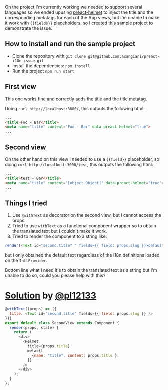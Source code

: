 On the project I'm currently working we needed to support several languages so we ended upusing [preact-helmet](https://github.com/download/preact-helmet) to inject the title and the corresponding metatags for each of the App views, but I'm unable to make it work with ```{{fields}}``` placeholders, so I created this sample project to demonstrate the issue.


## How to install and run the sample project

- Clone the repository with ```git clone git@github.com:acangiani/preact-i18n-issue.git```
- Install the dependencies: ```npm install```
- Run the project ```npm run start```

## First view

This one works fine and correctly adds the title and the title metatag.

Doing ```curl http://localhost:3000/```, this outputs the following html:

```html
...
<title>Foo - Bar</title>
<meta name="title" content="Foo - Bar" data-preact-helmet="true">
...
```

## Second view

On the other hand on this view I needed to use a ```{{field}}``` placeholder, so doing ```curl http://localhost:3000/test```, this outputs the following html:

```html
...
<title>test - Bar</title>
<meta name="title" content="[object Object]" data-preact-helmet="true">
...
```

## Things I tried

1. Use ```@withText``` as decorator on the second view, but I cannot access the props.
2. Tried to use ```withText``` as a functional component wrapper so to obtain the translated text but I couldn't make it work.
3. Tried to render the component to a string like:
```js
render(<Text id="second.title" " fields={{ field: props.slug }}>default text</Text>)
```
but I only obtained the default text regardless of the i18n definitions loaded on the ```IntlProvider```.

Bottom line what I need it's to obtain the translated text as a string but I'm unable to do so, could you please help with this?


# [Solution](https://github.com/synacor/preact-i18n/issues/35) by [@pl12133 ](https://github.com/pl12133)

```js
@withText((props) => ({
  title: <Text id="second.title" fields={{ field: props.slug }} />
}))
export default class SecondView extends Component {
  render(props, state) {
    return (
      <div>
        <Helmet
          title={props.title}
          meta={[
            {name: "title", content: props.title },
          ]}
        />
      </div>
    );
  }
};
```
